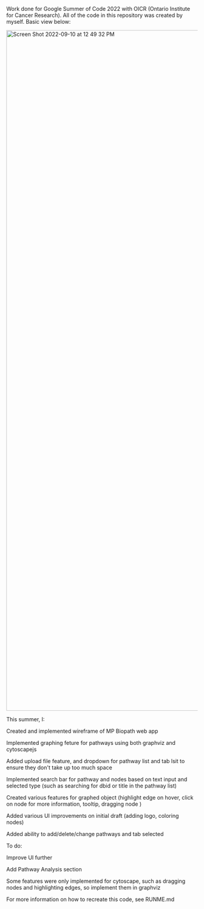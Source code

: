 Work done for Google Summer of Code 2022 with OICR (Ontario Institute for Cancer Research). All of the code in this repository was created by myself. Basic view below:


<img width="1792" alt="Screen Shot 2022-09-10 at 12 49 32 PM" src="https://user-images.githubusercontent.com/92749562/189495701-70dc67c6-7c8a-4841-91a7-dd012a0af174.png">



This summer, I:

Created and implemented wireframe of MP Biopath web app

Implemented graphing feture for pathways using both graphviz and cytoscapejs

Added upload file feature, and dropdown for pathway list and tab lsit to ensure they don't take up too much space

Implemented search bar for pathway and nodes based on text input and selected type (such as searching for dbid or title in the pathway list)

Created various features for graphed object (highlight edge on hover, click on node for more information, tooltip, dragging node )

Added various UI improvements on initial draft (adding logo, coloring nodes)

Added ability to add/delete/change pathways and tab selected

To do:

Improve UI further

Add Pathway Analysis section

Some features were only implemented for cytoscape, such as dragging nodes and highlighting edges, so implement them in graphviz

For more information on how to recreate this code, see RUNME.md
